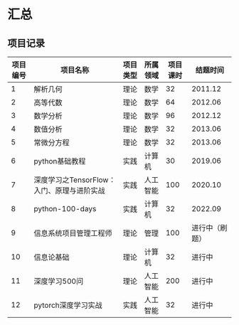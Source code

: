 # 汇总

## 项目记录
| 项目编号 | 项目名称                           | 项目类型 | 所属领域 | 项目课时 | 结题时间 |
| - | --------------- | -------- | -------- | -------- | -------- |
| 1 | 解析几何               |  理论        | 数学        | 32        | 2011.12        |
| 2 | 高等代数               |  理论        | 数学        | 64        | 2012.06        |
| 3 | 数学分析               |  理论        | 数学        | 96        | 2012.12        |
| 4 | 数值分析               |  理论        | 数学        | 32        | 2013.06        |
| 5 | 常微分方程               |  理论        | 数学        | 32        | 2013.06        |
| 6 | python基础教程         | 实践       | 计算机        |     30     | 2019.06       |
| 7 | 深度学习之TensorFlow：入门、原理与进阶实战         | 实践       |  人工智能        |     100     | 2020.10       |
| 8 | python-100-days         | 实践       | 计算机        |     32     | 2022.09       |
| 9 | 信息系统项目管理工程师         | 理论       | 管理        |     100     | 进行中（刷题）       |
| 10 | 信息论基础         | 理论       | 计算机        |     32     | 进行中       |
| 11 | 深度学习500问         | 理论       | 人工智能        |     200     | 进行中       |
| 12 | pytorch深度学习实战         | 实践       | 人工智能        |     32     | 进行中       |